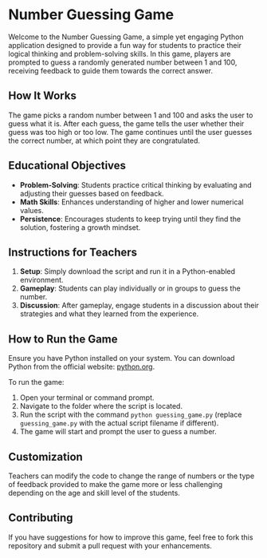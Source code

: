 # Number Guessing Game

Welcome to the Number Guessing Game, a simple yet engaging Python application designed to provide a fun way for students to practice their logical thinking and problem-solving skills. In this game, players are prompted to guess a randomly generated number between 1 and 100, receiving feedback to guide them towards the correct answer.

## How It Works

The game picks a random number between 1 and 100 and asks the user to guess what it is. After each guess, the game tells the user whether their guess was too high or too low. The game continues until the user guesses the correct number, at which point they are congratulated.

## Educational Objectives

- **Problem-Solving**: Students practice critical thinking by evaluating and adjusting their guesses based on feedback.
- **Math Skills**: Enhances understanding of higher and lower numerical values.
- **Persistence**: Encourages students to keep trying until they find the solution, fostering a growth mindset.

## Instructions for Teachers

1. **Setup**: Simply download the script and run it in a Python-enabled environment.
2. **Gameplay**: Students can play individually or in groups to guess the number. 
3. **Discussion**: After gameplay, engage students in a discussion about their strategies and what they learned from the experience.

## How to Run the Game

Ensure you have Python installed on your system. You can download Python from the official website: [python.org](https://www.python.org/).

To run the game:

1. Open your terminal or command prompt.
2. Navigate to the folder where the script is located.
3. Run the script with the command `python guessing_game.py` (replace `guessing_game.py` with the actual script filename if different).
4. The game will start and prompt the user to guess a number.

## Customization

Teachers can modify the code to change the range of numbers or the type of feedback provided to make the game more or less challenging depending on the age and skill level of the students.

## Contributing

If you have suggestions for how to improve this game, feel free to fork this repository and submit a pull request with your enhancements.

